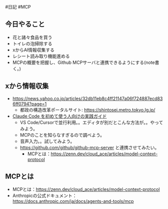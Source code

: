 #日記 #MCP

## 今日やること
- 花と諸々食品を買う
- トイレの泡掃除する
- xからAI情報収集する
- レシート読み取り機能進める
- MCPの概要を把握し、Github MCPサーバと連携できるようにする(note書く。)

## xから情報収集
- https://news.yahoo.co.jp/articles/32db11eb8c4ff21147a06f724887ecd836ff0794?page=1
	- 都政の構造改革ポータルサイト: https://shintosei.metro.tokyo.lg.jp/
- [Claude Code を初めて使う人向けの実践ガイド](https://zenn.dev/hokuto_tech/articles/86d1edb33da61a)
	- VS Code/Cursorで並行利用。。エディタが別だとこんな方法が。。やってみよう。
	- MCPのことを知らなすぎるので調べよう。
	- 音声入力。。試してみよう。
	- https://github.com/github/github-mcp-server と連携させてみたい。
		- MCPとは：https://zenn.dev/cloud_ace/articles/model-context-protocol

## MCPとは
- MCPとは：https://zenn.dev/cloud_ace/articles/model-context-protocol
- Anthropicの公式ドキュメント：https://docs.anthropic.com/ja/docs/agents-and-tools/mcp